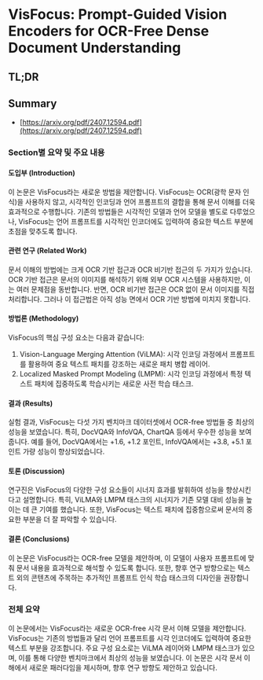 # VisFocus: Prompt-Guided Vision Encoders for OCR-Free Dense Document Understanding
## TL;DR
## Summary
- [https://arxiv.org/pdf/2407.12594.pdf](https://arxiv.org/pdf/2407.12594.pdf)

### Section별 요약 및 주요 내용

#### 도입부 (Introduction)
이 논문은 VisFocus라는 새로운 방법을 제안합니다. VisFocus는 OCR(광학 문자 인식)을 사용하지 않고, 시각적인 인코딩과 언어 프롬프트의 결합을 통해 문서 이해를 더욱 효과적으로 수행합니다. 기존의 방법들은 시각적인 모델과 언어 모델을 별도로 다루었으나, VisFocus는 언어 프롬프트를 시각적인 인코더에도 입력하여 중요한 텍스트 부분에 초점을 맞추도록 합니다.

#### 관련 연구 (Related Work)
문서 이해의 방법에는 크게 OCR 기반 접근과 OCR 비기반 접근의 두 가지가 있습니다. OCR 기반 접근은 문서의 이미지를 해석하기 위해 외부 OCR 시스템을 사용하지만, 이는 여러 문제점을 동반합니다. 반면, OCR 비기반 접근은 OCR 없이 문서 이미지를 직접 처리합니다. 그러나 이 접근법은 아직 성능 면에서 OCR 기반 방법에 미치지 못합니다.

#### 방법론 (Methodology)
VisFocus의 핵심 구성 요소는 다음과 같습니다:
1. Vision-Language Merging Attention (ViLMA): 시각 인코딩 과정에서 프롬프트를 활용하여 중요 텍스트 패치를 강조하는 새로운 패치 병합 레이어.
2. Localized Masked Prompt Modeling (LMPM): 시각 인코딩 과정에서 특정 텍스트 패치에 집중하도록 학습시키는 새로운 사전 학습 태스크.

#### 결과 (Results)
실험 결과, VisFocus는 다섯 가지 벤치마크 데이터셋에서 OCR-free 방법들 중 최상의 성능을 보였습니다. 특히, DocVQA와 InfoVQA, ChartQA 등에서 우수한 성능을 보여줍니다. 예를 들어, DocVQA에서는 +1.6, +1.2 포인트, InfoVQA에서는 +3.8, +5.1 포인트 가량 성능이 향상되었습니다.

#### 토론 (Discussion)
연구진은 VisFocus의 다양한 구성 요소들이 시너지 효과를 발휘하여 성능을 향상시킨다고 설명합니다. 특히, ViLMA와 LMPM 태스크의 시너지가 기존 모델 대비 성능을 높이는 데 큰 기여를 했습니다. 또한, VisFocus는 텍스트 패치에 집중함으로써 문서의 중요한 부분을 더 잘 파악할 수 있습니다.

#### 결론 (Conclusions)
이 논문은 VisFocus라는 OCR-free 모델을 제안하며, 이 모델이 사용자 프롬프트에 맞춰 문서 내용을 효과적으로 해석할 수 있도록 합니다. 또한, 향후 연구 방향으로는 텍스트 외의 콘텐츠에 주목하는 추가적인 프롬프트 인식 학습 태스크의 디자인을 권장합니다.

### 전체 요약

이 논문에서는 VisFocus라는 새로운 OCR-free 시각 문서 이해 모델을 제안합니다. VisFocus는 기존의 방법들과 달리 언어 프롬프트를 시각 인코더에도 입력하여 중요한 텍스트 부분을 강조합니다. 주요 구성 요소로는 ViLMA 레이어와 LMPM 태스크가 있으며, 이를 통해 다양한 벤치마크에서 최상의 성능을 보였습니다. 이 논문은 시각 문서 이해에서 새로운 패러다임을 제시하며, 향후 연구 방향도 제안하고 있습니다.